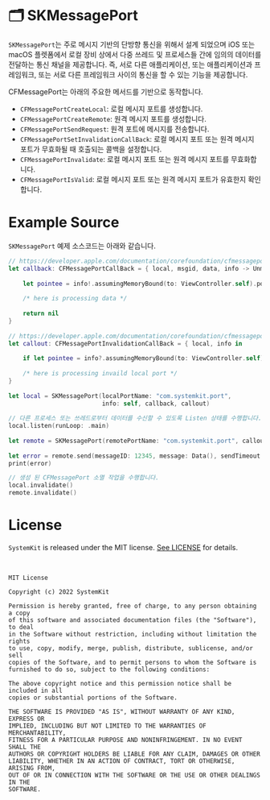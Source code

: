 # 🗂 SKMessagePort

`SKMessagePort`는 주로 메시지 기반의 단방향 통신을 위해서 설계 되었으며 iOS 또는 macOS 플렛폼에서 로컬 장비 상에서 다중 쓰레드 및 프로세스들 간에 임의의 데이터를 전달하는 통신 채널을 제공합니다. 즉, 서로 다른 애플리케이션, 또는 애플리케이션과 프레임워크, 또는 서로 다른 프레임워크 사이의 통신을 할 수 있는 기능을 제공합니다.

</p>

CFMessagePort는 아래의 주요한 메서드를 기반으로 동작합니다.

* `CFMessagePortCreateLocal`: 로컬 메시지 포트를 생성합니다.
* `CFMessagePortCreateRemote`: 원격 메시지 포트를 생성합니다.
* `CFMessagePortSendRequest`: 원격 포트에 메시지를 전송합니다.
* `CFMessagePortSetInvalidationCallBack`: 로컬 메시지 포트 또는 원격 메시지 포트가 무효화될 때 호출되는 콜백을 설정합니다.
* `CFMessagePortInvalidate`: 로컬 메시지 포트 또는 원격 메시지 포트를 무효화합니다.
* `CFMessagePortIsValid`: 로컬 메시지 포트 또는 원격 메시지 포트가 유효한지 확인합니다.

# Example Source

`SKMessagePort` 예제 소스코드는 아래와 같습니다.

```Swift
// https://developer.apple.com/documentation/corefoundation/cfmessageportcallback
let callback: CFMessagePortCallBack = { local, msgid, data, info -> Unmanaged<CFData>? in
            
    let pointee = info!.assumingMemoryBound(to: ViewController.self).pointee
            
    /* here is processing data */
            
    return nil
}
        
// https://developer.apple.com/documentation/corefoundation/cfmessageportinvalidationcallback
let callout: CFMessagePortInvalidationCallBack = { local, info in
            
    if let pointee = info?.assumingMemoryBound(to: ViewController.self).pointee { ... } 
            
    /* here is processing invaild local port */
}
            
let local = SKMessagePort(localPortName: "com.systemkit.port",
                          info: self, callback, callout)
        
// 다른 프로세스 또는 쓰레드로부터 데이터를 수신할 수 있도록 Listen 상태를 수행합니다.
local.listen(runLoop: .main)
        
let remote = SKMessagePort(remotePortName: "com.systemkit.port", callout)
        
let error = remote.send(messageID: 12345, message: Data(), sendTimeout: 1, recvTimeout: 1)
print(error)

// 생성 된 CFMessagePort 소멸 작업을 수행합니다.
local.invalidate()
remote.invalidate()
```

# License

`SystemKit` is released under the MIT license. [See LICENSE](https://github.com/ChangYeop-Yang/Apple-SystemKit/blob/main/LICENSE) for details.

</br>

```TEXT
MIT License

Copyright (c) 2022 SystemKit

Permission is hereby granted, free of charge, to any person obtaining a copy
of this software and associated documentation files (the "Software"), to deal
in the Software without restriction, including without limitation the rights
to use, copy, modify, merge, publish, distribute, sublicense, and/or sell
copies of the Software, and to permit persons to whom the Software is
furnished to do so, subject to the following conditions:

The above copyright notice and this permission notice shall be included in all
copies or substantial portions of the Software.

THE SOFTWARE IS PROVIDED "AS IS", WITHOUT WARRANTY OF ANY KIND, EXPRESS OR
IMPLIED, INCLUDING BUT NOT LIMITED TO THE WARRANTIES OF MERCHANTABILITY,
FITNESS FOR A PARTICULAR PURPOSE AND NONINFRINGEMENT. IN NO EVENT SHALL THE
AUTHORS OR COPYRIGHT HOLDERS BE LIABLE FOR ANY CLAIM, DAMAGES OR OTHER
LIABILITY, WHETHER IN AN ACTION OF CONTRACT, TORT OR OTHERWISE, ARISING FROM,
OUT OF OR IN CONNECTION WITH THE SOFTWARE OR THE USE OR OTHER DEALINGS IN THE
SOFTWARE.
```
